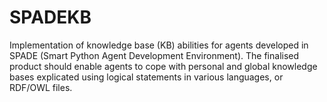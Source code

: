 # SPADEKB
Implementation of knowledge base (KB) abilities for agents developed in SPADE (Smart Python Agent Development Environment). The finalised product should enable agents to cope with personal and global knowledge bases explicated using logical statements in various languages, or RDF/OWL files.
